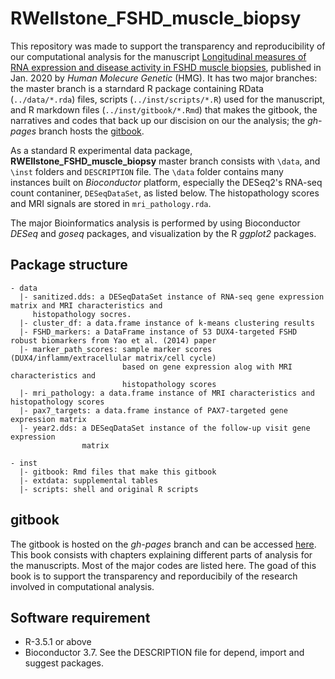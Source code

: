 # RWellstone_FSHD_muscle_biopsy

This repository was made to support the transparency and reproducibility of our computational analysis for the manuscript [Longitudinal measures of RNA expression and disease activity in FSHD muscle biopsies](https://doi.org/10.1093/hmg/ddaa031), published in Jan. 2020 by _Human Molecure Genetic_ (HMG).  It has two major branches: the master branch is a starndard R package containing RData (`../data/*.rda`) files, scripts (`../inst/scripts/*.R`) used for the manuscript, and R markdown files (`../inst/gitbook/*.Rmd`) that makes the gitbook, the narratives and codes that back up our discision on our the analysis; the _gh-pages_ branch hosts the [gitbook](https://fredhutch.github.io/RWellstone_FSHD_muscle_biopsy). 

As a standard R experimental data package, __RWEllstone_FSHD_muscle_biopsy__ master branch consists with `\data`, and `\inst` folders and `DESCRIPTION` file. The `\data` folder contains many instances built on _Bioconductor_ platform, especially the DESeq2's RNA-seq count contaniner, `DESeqDataSet`, as listed below.  The histopathology scores and MRI signals are stored in `mri_pathology.rda`.

The major Bioinformatics analysis is performed by using Bioconductor _DESeq_ and _goseq_ packages, and visualization by the R _ggplot2_ packages.

## Package structure
```
- data     
  |- sanitized.dds: a DESeqDataSet instance of RNA-seq gene expression matrix and MRI characteristics and 
     histopathology socres.  
  |- cluster_df: a data.frame instance of k-means clustering results 
  |- FSHD_markers: a DataFrame instance of 53 DUX4-targeted FSHD robust biomarkers from Yao et al. (2014) paper
  |- marker_path_scores: sample marker scores (DUX4/inflamm/extracellular matrix/cell cycle) 
                         based on gene expression alog with MRI characteristics and 
                         histopathology scores
  |- mri_pathology: a data.frame instance of MRI characteristics and histopathology scores
  |- pax7_targets: a data.frame instance of PAX7-targeted gene expression matrix
  |- year2.dds: a DESeqDataSet instance of the follow-up visit gene expression 
                matrix
  
- inst
  |- gitbook: Rmd files that make this gitbook
  |- extdata: supplemental tables
  |- scripts: shell and original R scripts
```  

## gitbook
The gitbook is hosted on the _gh-pages_ branch and can be accessed [here](https://fredhutch.github.io/RWellstone_FSHD_muscle_biopsy). This book consists with chapters explaining different parts of analysis for the manuscripts. Most of the major codes are listed here. The goad of this book is to support the transparency and reporducibily of the research involved in computational analysis. 

## Software requirement
- R-3.5.1 or above
- Bioconductor 3.7. See the DESCRIPTION file for depend, import and suggest packages.
